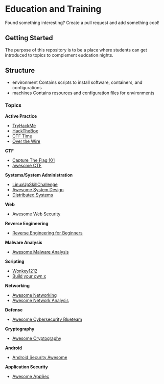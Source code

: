 # Education and Training

Found something interesting? Create a pull request and add something cool!

## Getting Started
The purpose of this repository is to be a place where students can get introduced to topics to complement eudcation nights. 

## Structure
- environment
Contains scripts to install software, containers, and configurations
- machines
Contains resources and configuration files for environments

### Topics

**Active Practice**
- [TryHackMe](https://tryhackme.com/)
- [HackTheBox](https://www.hackthebox.eu/)
- [CTF Time](https://ctftime.org/)
- [Over the Wire](https://overthewire.org/wargames/)

**CTF**
- [Capture The Flag 101](https://ctf101.org/)
- [awesome CTF](https://github.com/apsdehal/awesome-ctf#readme)

**Systems/System Administration**
- [LinuxUpSkillChallenge](https://github.com/snori74/linuxupskillchallenge)
- [Awesome System Design](https://github.com/madd86/awesome-system-design)
- [Distributed Systems](https://github.com/rShetty/awesome-distributed-systems)

**Web**
- [Awesome Web Security](https://github.com/qazbnm456/awesome-web-security#readme)

**Reverse Engineering**
- [Reverse Engineering for Beginners](https://beginners.re/)

**Malware Analysis** 
- [Awesome Malware Analysis](https://github.com/rshipp/awesome-malware-analysis#readme)

**Scripting**
- [Wonkey1212](https://github.com/49thSecurityDivision/wonkey1212)
- [Build your own x](https://github.com/danistefanovic/build-your-own-x)

**Networking**
- [Awesome Networking](https://github.com/facyber/awesome-networking)
- [Awesome Network Analysis](https://github.com/briatte/awesome-network-analysis#readme)

**Defense**
- [Awesome Cybersecurity Blueteam](https://github.com/fabacab/awesome-cybersecurity-blueteam)

**Cryptography**
- [Awesome Cryptography](https://github.com/ellinamorits/awesome-cryptography)

**Android**
- [Android Security Awesome](https://github.com/ashishb/android-security-awesome#readme)

**Application Security** 
- [Awesome AppSec](https://github.com/paragonie/awesome-appsec#readme)
